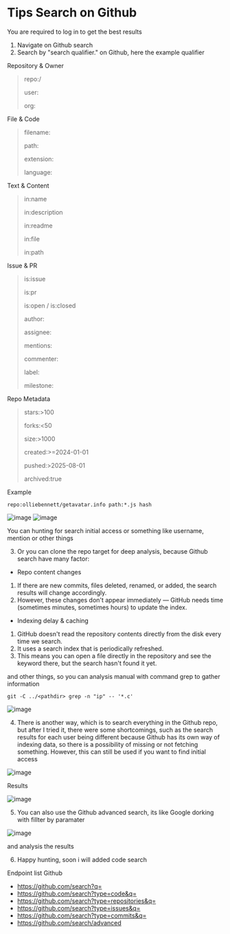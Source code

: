 # Tips Search on Github 

You are required to log in to get the best results

1. Navigate on Github search 
2. Search by "search qualifier." on Github, here the example qualifier 

Repository & Owner

> repo:<owner>/<repo> 
>
> user:<username>
> 
> org:<orgname>

File & Code 

> filename:<name>
>
> path:<path>
>
> extension:<ext>
> 
> language:<lang>

Text & Content

> in:name
>
> in:description
>
> in:readme
>
> in:file
> 
> in:path

Issue & PR

> is:issue
>
> is:pr
>
> is:open / is:closed
> 
> author:<user>
> 
> assignee:<user>
>
> mentions:<user>
>
> commenter:<user>
>
> label:<label>
> 
> milestone:<name>

Repo Metadata

> stars:>100
>
> forks:<50
>
> size:>1000
>
> created:>=2024-01-01
> 
> pushed:>2025-08-01
>
> archived:true

Example 

```
repo:olliebennett/getavatar.info path:*.js hash
```

![image](https://github.com/user-attachments/assets/550bd914-d29a-47fe-a5b3-12176322fbf8)
![image](https://github.com/user-attachments/assets/3fdf25a8-4e8d-463b-acc5-b61a6b705d11)

You can hunting for search initial access or something like username, mention or other things 

3. Or you can clone the repo target for deep analysis, because Github search have many factor: 

- Repo content changes

1. If there are new commits, files deleted, renamed, or added, the search results will change accordingly.
2. However, these changes don't appear immediately — GitHub needs time (sometimes minutes, sometimes hours) to update the index.

- Indexing delay & caching

1. GitHub doesn't read the repository contents directly from the disk every time we search.
2. It uses a search index that is periodically refreshed.
3. This means you can open a file directly in the repository and see the keyword there, but the search hasn't found it yet.

and other things, so you can analysis manual with command grep to gather information 

```
git -C ../<pathdir> grep -n "ip" -- '*.c'
```

![image](https://github.com/user-attachments/assets/1f0b081d-3906-48d4-96dc-75dd20f3a465)

4. There is another way, which is to search everything in the Github repo, but after I tried it, there were some shortcomings, such as the search results for each user being different because Github has its own way of indexing data, so there is a possibility of missing or not fetching something. However, this can still be used if you want to find initial access

![image](https://github.com/user-attachments/assets/9dae2d72-7c5d-43e8-80c3-1f94aaae6449)

Results 

![image](https://github.com/user-attachments/assets/8d247ce3-768d-407e-9577-e96d7ef246db)

5. You can also use the Github advanced search, its like Google dorking with fillter by paramater 

![image](https://github.com/user-attachments/assets/7f6a8956-64c7-40fc-8fbc-76d6b22e846d)

and analysis the results 

6. Happy hunting, soon i will added code search  

Endpoint list Github 

- https://github.com/search?q=<value>
- https://github.com/search?type=code&q=<value>
- https://github.com/search?type=repositories&q=<value>
- https://github.com/search?type=issues&q=<value>
- https://github.com/search?type=commits&q=<value>
- https://github.com/search/advanced